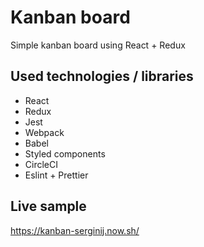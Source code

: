# Kanban board

Simple kanban board using React + Redux

## Used technologies / libraries

- React
- Redux
- Jest
- Webpack
- Babel
- Styled components
- CircleCI
- Eslint + Prettier

## Live sample

https://kanban-serginij.now.sh/
